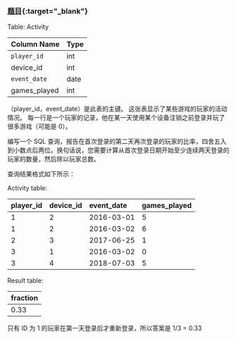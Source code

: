 ### [题目](https://leetcode.cn/problems/game-play-analysis-iv/){:target="_blank"}

Table: Activity

| Column Name  | Type |
|:-------------|:-----|
| `player_id`  | int  |
| device_id    | int  |
| `event_date` | date |
| games_played | int  |

（player_id，event_date）是此表的主键。
这张表显示了某些游戏的玩家的活动情况。
每一行是一个玩家的记录，他在某一天使用某个设备注销之前登录并玩了很多游戏（可能是 0）。


编写一个 SQL 查询，报告在首次登录的第二天再次登录的玩家的比率，四舍五入到小数点后两位。换句话说，您需要计算从首次登录日期开始至少连续两天登录的玩家的数量，然后除以玩家总数。

查询结果格式如下所示：

Activity table:

| player_id | device_id | event_date | games_played |
|:----------|:----------|:-----------|:-------------|
| 1         | 2         | 2016-03-01 | 5            |
| 1         | 2         | 2016-03-02 | 6            |
| 2         | 3         | 2017-06-25 | 1            |
| 3         | 1         | 2016-03-02 | 0            |
| 3         | 4         | 2018-07-03 | 5            |

Result table:

| fraction |
|:---------|
| 0.33     |

只有 ID 为 1 的玩家在第一天登录后才重新登录，所以答案是 1/3 = 0.33
